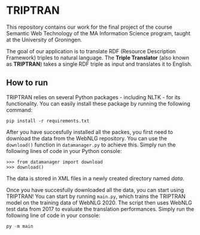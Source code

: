 # TRIPTRAN

This repository contains our work for the final project of the course 
Semantic Web Technology of the MA Information Science program, taught at the
 University of Groningen.
 
The goal of our application is to translate RDF (Resource Description Framework)
 triples to natural language. The **Triple Translator** (also known as **TRIPTRAN**)
 takes a single RDF triple as input and translates it to English.
 
## How to run
 
TRIPTRAN relies on several Python packages - including NLTK -  for its
 functionality. You can easily install these package by running the 
 following command:
 
 ```pip install -r requirements.txt```
 
 After you have succesfully installed all the packes, you first need to
 download the data from the WebNLG repository. You can use the
  `download()` function in `datamanager.py` to achieve this. Simply run
  the following lines of code in your Python console:
  
  ```
>>> from datamanager import download
>>> download()
```

The data is stored in XML files in a newly created directory named _data_.

Once you have succesfully downloaded all the data, you can start using
TRIPTRAN! You can start by running ``main.py``, which trains the TRIPTRAN
model on the training data of WebNLG 2020. The script then uses WebNLG
test data from 2017 to evaluate the translation performances. Simply run
the following line of code in your console:

```python
py -m main
```